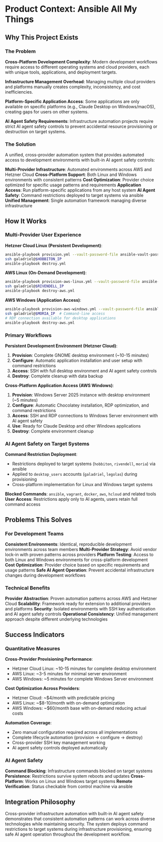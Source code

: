 # Product Context: Ansible All My Things

## Why This Project Exists

### The Problem
**Cross-Platform Development Complexity**: Modern development workflows require access to different operating systems and cloud providers, each with unique tools, applications, and deployment targets.

**Infrastructure Management Overhead**: Managing multiple cloud providers and platforms manually creates complexity, inconsistency, and cost inefficiencies.

**Platform-Specific Application Access**: Some applications are only available on specific platforms (e.g., Claude Desktop on Windows/macOS), creating gaps for users on other systems.

**AI Agent Safety Requirements**: Infrastructure automation projects require strict AI agent safety controls to prevent accidental resource provisioning or destruction on target systems.

### The Solution
A unified, cross-provider automation system that provides automated access to development environments with built-in AI agent safety controls:

**Multi-Provider Infrastructure**: Automated environments across AWS and Hetzner Cloud
**Cross-Platform Support**: Both Linux and Windows environments with consistent patterns
**Cost Optimization**: Provider choice optimized for specific usage patterns and requirements
**Application Access**: Run platform-specific applications from any host system
**AI Agent Safety**: Command restrictions deployed to target systems via ansible
**Unified Management**: Single automation framework managing diverse infrastructure

## How It Works

### Multi-Provider User Experience

**Hetzner Cloud Linux (Persistent Development)**:
```bash
ansible-playbook provision.yml --vault-password-file ansible-vault-password.txt
ssh galadriel@$HOBBITON_IP
ansible-playbook destroy.yml
```

**AWS Linux (On-Demand Development)**:
```bash
ansible-playbook provision-aws-linux.yml --vault-password-file ansible-vault-password.txt
ssh galadriel@$RIVENDELL_IP
ansible-playbook destroy-aws.yml
```

**AWS Windows (Application Access)**:
```bash
ansible-playbook provision-aws-windows.yml --vault-password-file ansible-vault-password.txt
ssh galadriel@$MORIA_IP  # Command-line access
# RDP connection available for desktop applications
ansible-playbook destroy-aws.yml
```

### Primary Workflows

**Persistent Development Environment (Hetzner Cloud)**:
1. **Provision**: Complete GNOME desktop environment (~10-15 minutes)
2. **Configure**: Automatic application installation and user setup with command restrictions
3. **Access**: SSH with full desktop environment and AI agent safety controls
4. **Destroy**: Complete cleanup with data backup

**Cross-Platform Application Access (AWS Windows)**:
1. **Provision**: Windows Server 2025 instance with desktop environment (~5 minutes)
2. **Configure**: Automatic Chocolatey installation, RDP optimization, and command restrictions
3. **Access**: SSH and RDP connections to Windows Server environment with AI agent safety
4. **Use**: Ready for Claude Desktop and other Windows applications
5. **Destroy**: Complete environment cleanup

### AI Agent Safety on Target Systems

**Command Restriction Deployment**: 
- Restrictions deployed to target systems (`hobbiton`, `rivendell`, `moria`) via ansible
- Applied to `desktop_users` accounts (`galadriel`, `legolas`) during provisioning
- Cross-platform implementation for Linux and Windows target systems

**Blocked Commands**: `ansible`, `vagrant`, `docker`, `aws`, `hcloud` and related tools
**User Access**: Restrictions apply only to AI agents, users retain full command access

## Problems This Solves

### For Development Teams
**Consistent Environments**: Identical, reproducible development environments across team members
**Multi-Provider Strategy**: Avoid vendor lock-in with proven patterns across providers
**Platform Testing**: Access to both Linux and Windows environments for cross-platform development
**Cost Optimization**: Provider choice based on specific requirements and usage patterns
**Safe AI Agent Operation**: Prevent accidental infrastructure changes during development workflows

### Technical Benefits
**Provider Abstraction**: Proven automation patterns across AWS and Hetzner Cloud
**Scalability**: Framework ready for extension to additional providers and platforms
**Security**: Isolated environments with SSH key authentication and AI agent safety controls
**Operational Consistency**: Unified management approach despite different underlying technologies

## Success Indicators

### Quantitative Measures
**Cross-Provider Provisioning Performance**:
- Hetzner Cloud Linux: ~10-15 minutes for complete desktop environment
- AWS Linux: ~3-5 minutes for minimal server environment  
- AWS Windows: ~5 minutes for complete Windows Server environment

**Cost Optimization Across Providers**:
- Hetzner Cloud: ~$4/month with predictable pricing
- AWS Linux: ~$8-10/month with on-demand optimization
- AWS Windows: ~$60/month base with on-demand reducing actual costs

**Automation Coverage**:
- Zero manual configuration required across all implementations
- Complete lifecycle automation (provision → configure → destroy)
- Cross-provider SSH key management working
- AI agent safety controls deployed automatically

### AI Agent Safety
**Command Blocking**: Infrastructure commands blocked on target systems
**Persistence**: Restrictions survive system reboots and updates
**Cross-Platform**: Works on Linux and Windows target systems
**Remote Verification**: Status checkable from control machine via ansible

## Integration Philosophy

Cross-provider infrastructure automation with built-in AI agent safety demonstrates that consistent automation patterns can work across diverse technologies while maintaining security. The system deploys command restrictions to target systems during infrastructure provisioning, ensuring safe AI agent operation throughout the development workflow.